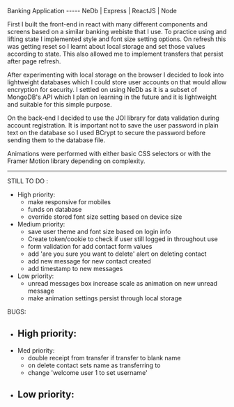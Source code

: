 Banking Application ----- 
NeDb | Express | ReactJS | Node

First I built the front-end in react with many different components and screens based on a similar banking webiste that I use.  To practice using and lifting state I implemented style and  font size setting options.  On refresh this was getting reset so I learnt about local storage and set those values according to state.  This also allowed me to implement transfers that persist after page refresh.

After experimenting with local storage on the browser I decided to look into lightweight databases which I could store user accounts on that would allow encryption for security.  I settled on using NeDb as it is a subset of MongoDB's API which I plan on learning in the future and it is lightweight and suitable for this simple purpose.

On the back-end I decided to use the JOI library for data validation during account registration.  It is important not to save the user password in plain text on the database so I used BCrypt to secure the password before sending them to the database file.

Animations were performed with either basic CSS selectors or with the Framer Motion library depending on complexity.  

----------------------------------------------------------------------------------

STILL TO DO : 
- High priority:
    - make responsive for mobiles
    - funds on database
    - override stored font size setting based on device size
- Medium priority:
    - save user theme and font size based on login info
    - Create token/cookie to check if user still logged in throughout use
    - form validation for add contact form values
    - add 'are you sure you want to delete' alert on deleting contact
    - add new message for new contact created
    - add timestamp to new messages
- Low priority:
    - unread messages box increase scale as animation on new unread message
    - make animation settings persist through local storage

BUGS:
- High priority:
    - 
- Med priority:
    - double receipt from transfer if transfer to blank name
    - on delete contact sets name as transferring to
    - change 'welcome user 1 to set username'
- Low priority:  
    - 